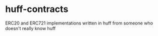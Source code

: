 # huff-contracts

ERC20 and ERC721 implementations written in huff from someone who doesn't really know huff
